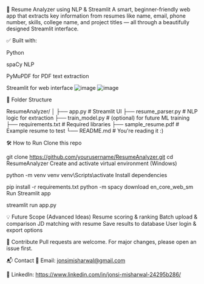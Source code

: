 🧠 Resume Analyzer using NLP & Streamlit
A smart, beginner-friendly web app that extracts key information from resumes like name, email, phone number, skills, college name, and project titles — all through a beautifully designed Streamlit interface.

✅ Built with:

Python

spaCy NLP

PyMuPDF for PDF text extraction

Streamlit for web interface
![image](https://github.com/user-attachments/assets/e0dd02d0-ef6c-4a4f-a196-f2d4b6e2c4a9)
![image](https://github.com/user-attachments/assets/f5aeb409-0139-4adb-ba95-1df6a4293fa1)

📂 Folder Structure

ResumeAnalyzer/
│
├── app.py               # Streamlit UI
├── resume_parser.py     # NLP logic for extraction
├── train_model.py       # (optional) for future ML training
├── requirements.txt     # Required libraries
├── sample_resume.pdf    # Example resume to test
└── README.md            # You're reading it :)

🛠 How to Run
Clone this repo


git clone https://github.com/yourusername/ResumeAnalyzer.git
cd ResumeAnalyzer
Create and activate virtual environment (Windows)

python -m venv venv
venv\Scripts\activate
Install dependencies

pip install -r requirements.txt
python -m spacy download en_core_web_sm
Run Streamlit app

streamlit run app.py

💡 Future Scope (Advanced Ideas)
Resume scoring & ranking
Batch upload & comparison
JD matching with resume
Save results to database
User login & export options

🤝 Contribute
Pull requests are welcome. For major changes, please open an issue first.

📬 Contact
📧 Email: jonsimisharwal@gmail.com

🔗 LinkedIn: https://www.linkedin.com/in/jonsi-misharwal-24295b286/

